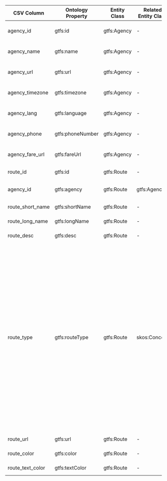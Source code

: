 | CSV Column        | Ontology Property     | Entity Class | Related Entity Class | Subject Generation         | Join Condition                | Datatype    |Function Name        | Function Output                                                                                                                                              |
|-------------------|----------------------|-------------|---------------------|-----------------------------|-------------------------------|------------|----------------------|----------------------|
| agency_id         | gtfs:id              | gtfs:Agency | -                   | ex:agency/{agency_id}        | agency_id in both CSVs        | xsd:string | | |
| agency_name       | gtfs:name            | gtfs:Agency | -                   | ex:agency/{agency_id}            | agency_id in both CSVs            | foaf:name  | -                    | |
| agency_url        | gtfs:url             | gtfs:Agency | -                   | ex:agency/{agency_id}             | agency_id in both CSVs             | foaf:page  | -                    | |
| agency_timezone   | gtfs:timezone        | gtfs:Agency | -                   | ex:agency/{agency_id}            | agency_id in both CSVs             | xsd:string | -                    | |
| agency_lang       | gtfs:language        | gtfs:Agency | -                   | ex:agency/{agency_id}             | agency_id in both CSVs            | xsd:string | -                    | |
| agency_phone      | gtfs:phoneNumber     | gtfs:Agency | -                   | ex:agency/{agency_id}             | agency_id in both CSVs             | foaf:phone | -                    | |
| agency_fare_url   | gtfs:fareUrl         | gtfs:Agency | -                   | ex:agency/{agency_id}             | agency_id in both CSVs             | foaf:page  | -                    | |
| route_id          | gtfs:id              | gtfs:Route  | -                   | ex:route/{route_id}          | route_id in routes.csv        | xsd:string | | |
| agency_id         | gtfs:agency          | gtfs:Route  | gtfs:Agency         | ex:route/{route_id}             | agency_id in both CSVs        |  |  | |
| route_short_name  | gtfs:shortName       | gtfs:Route  | -                   | ex:route/{route_id}             | route_id in routes.csv              | xsd:string | -                    | Direct mapping (e.g., 1, 10)                                                                                                                                  |
| route_long_name   | gtfs:longName        | gtfs:Route  | -                   | ex:route/{route_id}             | route_id in routes.csv               | xsd:string | -                    | Direct mapping (e.g., Pinar de Chamartín-Valdecarros)                                                                                                         |
| route_desc        | gtfs:desc            | gtfs:Route  | -                   | ex:route/{route_id}             | route_id in routes.csv               | xsd:string | -                    | |
| route_type        | gtfs:routeType       | gtfs:Route  | skos:Concept        | ex:route/{route_id}             | route_id in routes.csv               |  | mapRouteType         | 0: <http://transport.linkeddata.es/kos/route-type/tram> <br> 1: <http://transport.linkeddata.es/kos/route-type/subway> <br> 2: <http://transport.linkeddata.es/kos/route-type/rail> <br> 3: <http://transport.linkeddata.es/kos/route-type/bus> <br> 4: <http://transport.linkeddata.es/kos/route-type/ferry> <br> 5: <http://transport.linkeddata.es/kos/route-type/cable-tram> <br> 6: <http://transport.linkeddata.es/kos/route-type/aerial-lift> <br> 7: <http://transport.linkeddata.es/kos/route-type/funicular> <br> 11: <http://transport.linkeddata.es/kos/route-type/trolleybus> <br> 12: <http://transport.linkeddata.es/kos/route-type/monorail> |
| route_url         | gtfs:url             | gtfs:Route  | -                   | ex:route/{route_id}             | route_id in routes.csv              | foaf:page  | -                    | |
| route_color       | gtfs:color           | gtfs:Route  | -                   | ex:route/{route_id}             | route_id in routes.csv              | xsd:string | -                    | |
| route_text_color  | gtfs:textColor       | gtfs:Route  | -                   | ex:route/{route_id}             | route_id in routes.csv               | xsd:string | -                    | |
